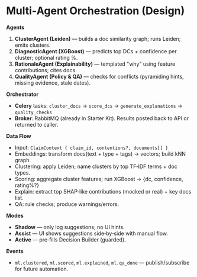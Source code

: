 # Multi‑Agent Orchestration (Design)

**Agents**
1) **ClusterAgent (Leiden)** — builds a doc similarity graph; runs Leiden; emits clusters.
2) **DiagnosticAgent (XGBoost)** — predicts top DCs + confidence per cluster; optional rating %.
3) **RationaleAgent (Explainability)** — templated "why" using feature contributions; cites docs.
4) **QualityAgent (Policy & QA)** — checks for conflicts (pyramiding hints, missing evidence, stale dates).

**Orchestrator**
- **Celery** tasks: `cluster_docs` → `score_dcs` → `generate_explanations` → `quality_checks`
- **Broker**: RabbitMQ (already in Starter Kit). Results posted back to API or returned to caller.

**Data Flow**
- Input: `ClaimContext { claim_id, contentions?, documents[] }`
- Embeddings: transform docs(text + type + tags) → vectors; build kNN graph.
- Clustering: apply Leiden; name clusters by top TF‑IDF terms + doc types.
- Scoring: aggregate cluster features; run XGBoost → {dc, confidence, rating%?}
- Explain: extract top SHAP‑like contributions (mocked or real) + key docs list.
- QA: rule checks; produce warnings/errors.

**Modes**
- **Shadow** — only log suggestions; no UI hints.
- **Assist** — UI shows suggestions side‑by‑side with manual flow.
- **Active** — pre‑fills Decision Builder (guarded).

**Events**
- `ml.clustered`, `ml.scored`, `ml.explained`, `ml.qa_done` — publish/subscribe for future automation.
